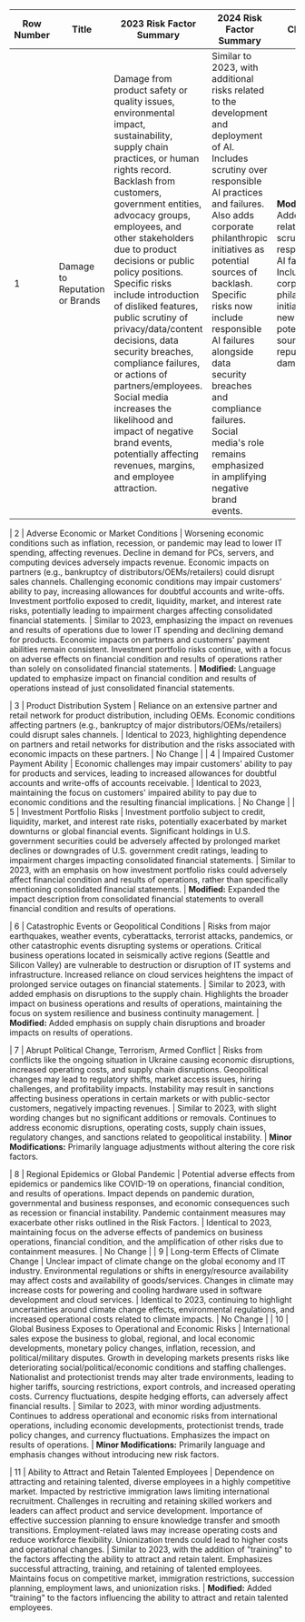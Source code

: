 | Row Number | Title                             | 2023 Risk Factor Summary                                                                                                                                                                                                                                                                                                                                                                                                                                                                                                                                                                                                                                                                                                                                                                                                                                                               | 2024 Risk Factor Summary                                                                                                                                                                                                                                                                                                                                                                                                                                                                                                                                                                                                                                                                                                                                                                                                                                                                             | Change                                                                                                                                                                    |
|------------|-----------------------------------|-------------------------------------------------------------------------------------------------------------------------------------------------------------------------------------------------------------------------------------------------------------------------------------------------------------------------------------------------------------------------------------------------------------------------------------------------------------------------------------------------------------------------------------------------------------------------------------------------------------------------------------------------------------------------------------------------------------------------------------------------------------------------------------------------------------------------------------------------------------------------------------|--------------------------------------------------------------------------------------------------------------------------------------------------------------------------------------------------------------------------------------------------------------------------------------------------------------------------------------------------------------------------------------------------------------------------------------------------------------------------------------------------------------------------------------------------------------------------------------------------------------------------------------------------------------------------------------------------------------------------------------------------------------------------------------------------------------------------------------------------------------------------------------------------------|---------------------------------------------------------------------------------------------------------------------------------------------------------------------------|
| 1          | Damage to Reputation or Brands    | Damage from product safety or quality issues, environmental impact, sustainability, supply chain practices, or human rights record. Backlash from customers, government entities, advocacy groups, employees, and other stakeholders due to product decisions or public policy positions. Specific risks include introduction of disliked features, public scrutiny of privacy/data/content decisions, data security breaches, compliance failures, or actions of partners/employees. Social media increases the likelihood and impact of negative brand events, potentially affecting revenues, margins, and employee attraction. | Similar to 2023, with additional risks related to the development and deployment of AI. Includes scrutiny over responsible AI practices and failures. Also adds corporate philanthropic initiatives as potential sources of backlash. Specific risks now include responsible AI failures alongside data security breaches and compliance failures. Social media's role remains emphasized in amplifying negative brand events.                                                                                                                                                                                                                                                                                                                                                                                                                                                | **Modified:** Added AI-related scrutiny and responsible AI failures. Included corporate philanthropic initiatives as new potential sources of reputation damage.

| 2          | Adverse Economic or Market Conditions | Worsening economic conditions such as inflation, recession, or pandemic may lead to lower IT spending, affecting revenues. Decline in demand for PCs, servers, and computing devices adversely impacts revenue. Economic impacts on partners (e.g., bankruptcy of distributors/OEMs/retailers) could disrupt sales channels. Challenging economic conditions may impair customers' ability to pay, increasing allowances for doubtful accounts and write-offs. Investment portfolio exposed to credit, liquidity, market, and interest rate risks, potentially leading to impairment charges affecting consolidated financial statements. | Similar to 2023, emphasizing the impact on revenues and results of operations due to lower IT spending and declining demand for products. Economic impacts on partners and customers' payment abilities remain consistent. Investment portfolio risks continue, with a focus on adverse effects on financial condition and results of operations rather than solely on consolidated financial statements.                                                                                                                                                                                                                                                                                                                                                                                                                        | **Modified:** Language updated to emphasize impact on financial condition and results of operations instead of just consolidated financial statements.

| 3          | Product Distribution System        | Reliance on an extensive partner and retail network for product distribution, including OEMs. Economic conditions affecting partners (e.g., bankruptcy of major distributors/OEMs/retailers) could disrupt sales channels.                                                                                                                                                                                                                                                                                                                                                                                                                                                                                                                                                                                                                                                   | Identical to 2023, highlighting dependence on partners and retail networks for distribution and the risks associated with economic impacts on these partners.                                                                                                                                                                                                                                                                                                                                                                                                                                                                                                                                                                                                                                                                                 | No Change                                                                                                                                                                 |
| 4          | Impaired Customer Payment Ability  | Economic challenges may impair customers' ability to pay for products and services, leading to increased allowances for doubtful accounts and write-offs of accounts receivable.                                                                                                                                                                                                                                                                                                                                                                                                                                                                                                                                                                                                                                                                                  | Identical to 2023, maintaining the focus on customers' impaired ability to pay due to economic conditions and the resulting financial implications.                                                                                                                                                                                                                                                                                                                                                                                                                                                                                                                                                                                                                                                                                                 | No Change                                                                                                                                                                 |
| 5          | Investment Portfolio Risks         | Investment portfolio subject to credit, liquidity, market, and interest rate risks, potentially exacerbated by market downturns or global financial events. Significant holdings in U.S. government securities could be adversely affected by prolonged market declines or downgrades of U.S. government credit ratings, leading to impairment charges impacting consolidated financial statements.                                                                                                                                                                                                                                                                                                                                                                                                                                                                                                                          | Similar to 2023, with an emphasis on how investment portfolio risks could adversely affect financial condition and results of operations, rather than specifically mentioning consolidated financial statements.                                                                                                                                                                                                                                                                                                                                                                                                                                                                                                                                                                                                                                               | **Modified:** Expanded the impact description from consolidated financial statements to overall financial condition and results of operations.

| 6          | Catastrophic Events or Geopolitical Conditions | Risks from major earthquakes, weather events, cyberattacks, terrorist attacks, pandemics, or other catastrophic events disrupting systems or operations. Critical business operations located in seismically active regions (Seattle and Silicon Valley) are vulnerable to destruction or disruption of IT systems and infrastructure. Increased reliance on cloud services heightens the impact of prolonged service outages on financial statements.                                                                                                                                                                                                                                                                                                                                                                                                                                                                                                                                  | Similar to 2023, with added emphasis on disruptions to the supply chain. Highlights the broader impact on business operations and results of operations, maintaining the focus on system resilience and business continuity management.                                                                                                                                                                                                                                                                                                                                                                                                                                                                                                                                                                                                                                                                                 | **Modified:** Added emphasis on supply chain disruptions and broader impacts on results of operations.

| 7          | Abrupt Political Change, Terrorism, Armed Conflict | Risks from conflicts like the ongoing situation in Ukraine causing economic disruptions, increased operating costs, and supply chain disruptions. Geopolitical changes may lead to regulatory shifts, market access issues, hiring challenges, and profitability impacts. Instability may result in sanctions affecting business operations in certain markets or with public-sector customers, negatively impacting revenues.                                                                                                                                                                                                                                                                                                                                                                                                                                                                                                                                    | Similar to 2023, with slight wording changes but no significant additions or removals. Continues to address economic disruptions, operating costs, supply chain issues, regulatory changes, and sanctions related to geopolitical instability.                                                                                                                                                                                                                                                                                                                                                                                                                                                                                                                                                                                                                                                             | **Minor Modifications:** Primarily language adjustments without altering the core risk factors.

| 8          | Regional Epidemics or Global Pandemic | Potential adverse effects from epidemics or pandemics like COVID-19 on operations, financial condition, and results of operations. Impact depends on pandemic duration, governmental and business responses, and economic consequences such as recession or financial instability. Pandemic containment measures may exacerbate other risks outlined in the Risk Factors.                                                                                                                                                                                                                                                                                                                                                                                                                                                                                                                                                     | Identical to 2023, maintaining focus on the adverse effects of pandemics on business operations, financial condition, and the amplification of other risks due to containment measures.                                                                                                                                                                                                                                                                                                                                                                                                                                                                                                                                                                                                                                                 | No Change                                                                                                                                                                 |
| 9          | Long-term Effects of Climate Change | Unclear impact of climate change on the global economy and IT industry. Environmental regulations or shifts in energy/resource availability may affect costs and availability of goods/services. Changes in climate may increase costs for powering and cooling hardware used in software development and cloud services.                                                                                                                                                                                                                                                                                                                                                                                                                                                                                                                                                                                                       | Identical to 2023, continuing to highlight uncertainties around climate change effects, environmental regulations, and increased operational costs related to climate impacts.                                                                                                                                                                                                                                                                                                                                                                                                                                                                                                                                                                                                                                                               | No Change                                                                                                                                                                 |
| 10         | Global Business Exposes to Operational and Economic Risks | International sales expose the business to global, regional, and local economic developments, monetary policy changes, inflation, recession, and political/military disputes. Growth in developing markets presents risks like deteriorating social/political/economic conditions and staffing challenges. Nationalist and protectionist trends may alter trade environments, leading to higher tariffs, sourcing restrictions, export controls, and increased operating costs. Currency fluctuations, despite hedging efforts, can adversely affect financial results.                                                                                                                                                                                                                                                                                                                                                             | Similar to 2023, with minor wording adjustments. Continues to address operational and economic risks from international operations, including economic developments, protectionist trends, trade policy changes, and currency fluctuations. Emphasizes the impact on results of operations.                                                                                                                                                                                                                                                                                                                                                                                                                                                                                                                                                                               | **Minor Modifications:** Primarily language and emphasis changes without introducing new risk factors.

| 11         | Ability to Attract and Retain Talented Employees | Dependence on attracting and retaining talented, diverse employees in a highly competitive market. Impacted by restrictive immigration laws limiting international recruitment. Challenges in recruiting and retaining skilled workers and leaders can affect product and service development. Importance of effective succession planning to ensure knowledge transfer and smooth transitions. Employment-related laws may increase operating costs and reduce workforce flexibility. Unionization trends could lead to higher costs and operational changes.                                                                                                                                                                                                                                                                                                             | Similar to 2023, with the addition of "training" to the factors affecting the ability to attract and retain talent. Emphasizes successful attracting, training, and retaining of talented employees. Maintains focus on competitive market, immigration restrictions, succession planning, employment laws, and unionization risks.                                                                                                                                                                                                                                                                                                                                                                                                                                                                                                                         | **Modified:** Added "training" to the factors influencing the ability to attract and retain talented employees.